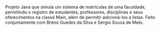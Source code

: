 Projeto Java que simula um sistema de matrículas de uma faculdade, permitindo o registro de estudantes, professores, disciplinas e seus oferecimentos na classe Main, além de permitir adicioná-los a listas. Feito conjuntamente com Breno Guedes da Silva e Sérgio Souza de Melo.
